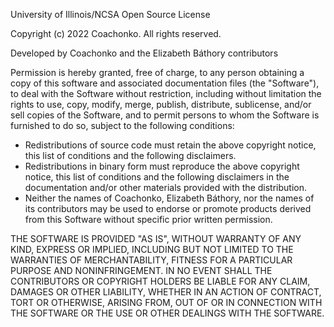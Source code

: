 University of Illinois/NCSA Open Source License

Copyright (c) 2022 Coachonko. All rights reserved.

Developed by Coachonko and the Elizabeth Báthory contributors

Permission is hereby granted, free of charge, to any person obtaining a copy of this software and 
associated documentation files (the "Software"), to deal with the Software without restriction, 
including without limitation the rights to use, copy, modify, merge, publish, distribute, sublicense,
and/or sell copies of the Software, and to permit persons to whom the Software is furnished to do so,
subject to the following conditions:

* Redistributions of source code must retain the above copyright notice, this list of conditions and
the following disclaimers.
* Redistributions in binary form must reproduce the above copyright notice, this list of conditions 
and the following disclaimers in the documentation and/or other materials provided with the distribution.
* Neither the names of Coachonko, Elizabeth Báthory, nor the names of its contributors may be used to 
endorse or promote products derived from this Software without specific prior written permission.

THE SOFTWARE IS PROVIDED "AS IS", WITHOUT WARRANTY OF ANY KIND, EXPRESS OR IMPLIED, INCLUDING BUT NOT
LIMITED TO THE WARRANTIES OF MERCHANTABILITY, FITNESS FOR A PARTICULAR PURPOSE AND NONINFRINGEMENT. 
IN NO EVENT SHALL THE CONTRIBUTORS OR COPYRIGHT HOLDERS BE LIABLE FOR ANY CLAIM, DAMAGES OR OTHER 
LIABILITY, WHETHER IN AN ACTION OF CONTRACT, TORT OR OTHERWISE, ARISING FROM, OUT OF OR IN CONNECTION
WITH THE SOFTWARE OR THE USE OR OTHER DEALINGS WITH THE SOFTWARE.